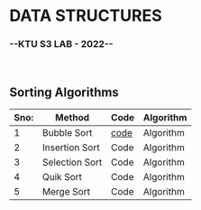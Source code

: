 # DATA STRUCTURES


### --KTU S3 LAB - 2022--
<BR>

## Sorting Algorithms
  
|Sno:| Method        |  Code          | Algorithm   |
|----| ------------- | ------------- |-------------|
|1   | Bubble Sort   | [code](Sorting)          |  Algorithm   |
|2   | Insertion Sort| Code          | Algorithm   |
|3   | Selection Sort| Code          | Algorithm   |
|4   | Quik Sort     | Code          | Algorithm   |
|5   | Merge Sort    | Code          | Algorithm   |
